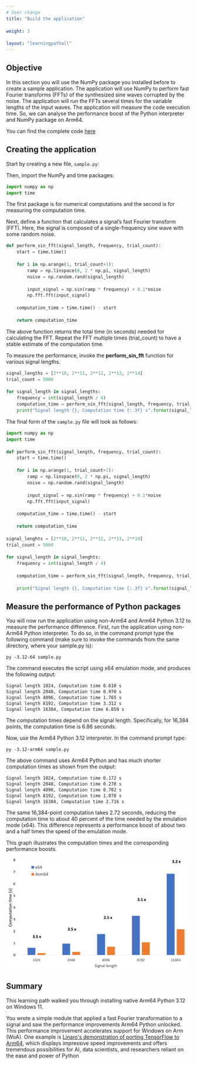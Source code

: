 ```yaml
---
# User change
title: "Build the application"

weight: 3

layout: "learningpathall"
---
```


## Objective
In this section you will use the NumPy package you installed before to create a sample application. The application will use NumPy to perform fast Fourier transforms (FFTs) of the synthesized sine waves corrupted by the noise. The application will run the FFTs several times for the variable lengths of the input waves. The application will measure the code execution time. So, we can analyse the performance boost of the Python interpreter and NumPy package on Arm64. 

You can find the complete code [here](https://github.com/dawidborycki/PythonOnWoA)

## Creating the application
Start by creating a new file, `sample.py`:

Then, import the NumPy and time packages:

```python
import numpy as np
import time
```

The first package is for numerical computations and the second is for measuring the computation time.

Next, define a function that calculates a signal’s fast Fourier transform (FFT). Here, the signal is composed of a single-frequency sine wave with some random noise.

```python
def perform_sin_fft(signal_length, frequency, trial_count):    
    start = time.time()
    
    for i in np.arange(1, trial_count+1):
        ramp = np.linspace(0, 2 * np.pi, signal_length)
        noise = np.random.rand(signal_length) 
 
        input_signal = np.sin(ramp * frequency) + 0.1*noise
        np.fft.fft(input_signal)
    
    computation_time = time.time() - start
 
    return computation_time
```

The above function returns the total time (in seconds) needed for calculating the FFT. Repeat the FFT multiple times (trial_count) to have a stable estimate of the computation time.

To measure the performance, invoke the **perform_sin_fft** function for various signal lengths.

```python
signal_lengths = [2**10, 2**11, 2**12, 2**13, 2**14]
trial_count = 5000
 
for signal_length in signal_lengths:
    frequency = int(signal_length / 4)
    computation_time = perform_sin_fft(signal_length, frequency, trial_count)
    print("Signal length {}, Computation time {:.3f} s".format(signal_length, computation_time))
```

The final form of the `sample.py` file will look as follows:

```python
import numpy as np
import time

def perform_sin_fft(signal_length, frequency, trial_count):    
    start = time.time()
    
    for i in np.arange(1, trial_count+1):
        ramp = np.linspace(0, 2 * np.pi, signal_length)
        noise = np.random.rand(signal_length)    

        input_signal = np.sin(ramp * frequency) + 0.1*noise
        np.fft.fft(input_signal)
    
    computation_time = time.time() - start

    return computation_time

signal_lenghts = [2**10, 2**11, 2**12, 2**13, 2**14]
trial_count = 5000

for signal_length in signal_lenghts:
    frequency = int(signal_length / 4)

    computation_time = perform_sin_fft(signal_length, frequency, trial_count)

    print("Signal length {}, Computation time {:.3f} s".format(signal_length, computation_time))

```

## Measure the performance of Python packages
You will now run the application using non-Arm64 and Arm64 Python 3.12 to measure the performance difference. First, run the application using non-Arm64 Python interpreter. To do so, in the command prompt type the following command (make sure to invoke the commands from the same directory, where your sample.py is):

```console
py -3.12-64 sample.py
```

The command executes the script using x64 emulation mode, and produces the following output:

```output
Signal length 1024, Computation time 0.610 s
Signal length 2048, Computation time 0.970 s
Signal length 4096, Computation time 1.765 s
Signal length 8192, Computation time 3.312 s
Signal length 16384, Computation time 6.859 s
```

The computation times depend on the signal length. Specifically, for 16,384 points, the computation time is 6.86 seconds. 

Now, use the Arm64 Python 3.12 interpreter. In the command prompt type:

```console
py -3.12-arm64 sample.py
```

The above command uses Arm64 Python and has much shorter computation times as shown from the output: 

```output
Signal length 1024, Computation time 0.172 s
Signal length 2048, Computation time 0.270 s
Signal length 4096, Computation time 0.702 s
Signal length 8192, Computation time 1.078 s
Signal length 16384, Computation time 2.716 s
```

The same 16,384-point computation takes 2.72 seconds, reducing the computation time to about 40 percent of the time needed by the emulation mode (x64). This difference represents a performance boost of about two and a half times the speed of the emulation mode.

This graph illustrates the computation times and the corresponding performance boosts.

![fig1](figures/01.png)

## Summary
This learning path walked you through installing native Arm64 Python 3.12 on Windows 11.

You wrote a simple module that applied a fast Fourier transformation to a signal and saw the performance improvements Arm64 Python unlocked. This performance improvement accelerates support for Windows on Arm (WoA). 
One example is [Linaro's demonstration of porting TensorFlow to Arm64](https://www.linaro.org/blog/setting-up-tensorflow-for-windows-on-arm/), which displays impressive speed improvements and offers tremendous possibilities for AI, data scientists, and researchers reliant on the ease and power of Python

